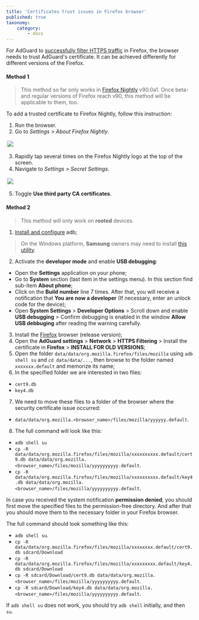 ```yaml
---
title: 'Certificates trust issues in Firefox browser'
published: true
taxonomy:
    category:
        - docs
---
```


For AdGuard to [successfully filter HTTPS traffic](https://kb.adguard.com/en/general/https-filtering) in Firefox, the browser needs to trust AdGuard's certificate. It can be achieved differently for different versions of the Firefox.

#### Method 1

> This method so far only works in [Firefox Nightly](https://www.mozilla.org/firefox/channel/android/) v90.0a1. Once beta- and regular versions of Firefox reach v90, this method will be applicable to them, too.

To add a trusted certificate to Firefox Nightly, follow this instruction:

1. Run the browser.
2. Go to *Settings > About Firefox Nightly*.

<img src="https://cdn.adguard.com/public/Adguard/kb/Firefox_cert/ff_nightly_about_en.jpg" style="border: 1px solid #efefef; max-width: 350px; padding: 2px;">

3. Rapidly tap several times on the Firefox Nightly logo at the top of the screen.
4. Navigate to *Settings > Secret Settings*.

<img src="https://cdn.adguard.com/public/Adguard/kb/Firefox_cert/ff_nightly_secret.jpg" style="border: 1px solid #efefef; max-width: 350px; padding: 2px;">

5. Toggle **Use third party CA certificates**.

#### Method 2

> This method will only work on **rooted** devices.

1. [Install and configure](https://www.xda-developers.com/install-adb-windows-macos-linux/) adb; 
> On the Windows platform, **Samsung** owners may need to install [this utility](https://developer.samsung.com/mobile/android-usb-driver.html).
2. Activate the **developer mode** and enable **USB debugging**:
- Open the **Settings** application on your phone;
- Go to **System** section (last item in the settings menu). In this section find sub-item **About phone**;
- Click on the **Build number** line 7 times. After that, you will receive a notification that **You are now a developer** (If necessary, enter an unlock code for the device);
- Open **System Settings** > **Developer Options** > Scroll down and enable **USB debugging** > Confirm debugging is enabled in the window **Allow USB debbuging** after reading the warning carefully.
3. Install the [Firefox](https://www.mozilla.org/en-US/firefox/releases/) browser (release version);
4. Open the **AdGuard settings** > **Network** > **HTTPS Filtering** > Install the certificate in **Firefox** > **INSTALL FOR OLD VERSIONS**;
5. Open the folder `data/data/org.mozilla.firefox/files/mozilla` using `adb shell su` and `cd data/data/...`, then browse to the folder named `xxxxxxx.default` and memorize its name;
6. In the specified folder we are interested in two files:
- `cert9.db`
- `key4.db`
7. We need to move these files to a folder of the browser where the security certificate issue occurred: 
- `data/data/org.mozilla.<browser_name>/files/mozilla/yyyyyy.default`.
8. The full сommand will look like this:
- `adb shell su`
- `cp -R data/data/org.mozilla.firefox/files/mozilla/xxxxxxxxxx.default/cert9.db data/data/org.mozilla.<browser_name>/files/mozilla/yyyyyyyyyy.default`.
- `cp -R data/data/org.mozilla.firefox/files/mozilla/xxxxxxxxxx.default/key4.db data/data/org.mozilla.<browser_name>/files/mozilla/yyyyyyyyyy.default`.

In case you received the system notification **permission denied**, you should first move the specified files to the permission-free directory. And after that you should move them to the necessary folder in your Firefox browser.

The full command should look something like this:

- `adb shell su`.
- `cp -R data/data/org.mozilla.firefox/files/mozilla/xxxxxxxx.default/cert9.db sdcard/Download `
- `cp -R data/data/org.mozilla.firefox/files/mozilla/xxxxxxxxx.default/key4.db sdcard/Download `
- `cp -R sdcard/Download/cert9.db data/data/org.mozilla.<browser_name>/files/mozilla/yyyyyyyyyy.default`. 
- `cp -R sdcard/Download/key4.db data/data/org.mozilla.<browser_name>/files/mozilla/yyyyyyyyyy.default`.

If `adb shell su` does not work, you should try `adb shell` initially, and then `su`.
